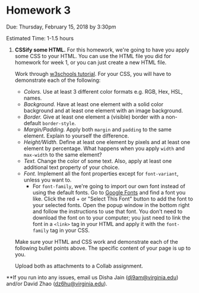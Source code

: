 # Homework 3

Due: Thursday, February 15, 2018 by 3:30pm

Estimated Time: 1-1.5 hours

1. **CSSify some HTML.** For this homework, we're going to have you apply some CSS to your HTML. You can use the HTML file you did for homework for week 1, or you can just create a new HTML file.

   Work through [w3schools tutorial](https://www.w3schools.com/css/). For your CSS, you will have to demonstrate each of the following:

   * *Colors.* Use at least 3 different color formats e.g. RGB, Hex, HSL, names.
   * *Background.* Have at least one element with a solid color background and at least one element with an image background.
   * *Border.* Give at least one element a (visible) border with a non-default `border-style`.
   * *Margin/Padding.* Apply both `margin` and `padding` to the same element. Explain to yourself the difference.
   * *Height/Width.* Define at least one element by pixels and at least one element by percentage. What happens when you apply `width` and `max-width` to the same element?
   * *Text.* Change the color of some text. Also, apply at least one additional text property of your choice.
   * *Font.* Implement all the font properties except for `font-variant`, unless you want to.
     * For `font-family`, we're going to import our own font instead of using the default fonts. Go to [Google Fonts](https://fonts.google.com/) and find a font you like. Click the red + or "Select This Font" button to add the font to your selected fonts. Open the popup window in the bottom right and follow the instructions to use that font. You don't need to download the font on to your computer; you just need to link the font in a `<link>` tag in your HTML and apply it with the `font-family` tag in your CSS.

   Make sure your HTML and CSS work and demonstrate each of the following bullet points above. The specific content of your page is up to you.

   Upload both as attachments to a Collab assignment.

**If you run into any issues, email us Disha Jain (dj9am@virginia.edu) and/or David Zhao (dz6hu@virginia.edu).